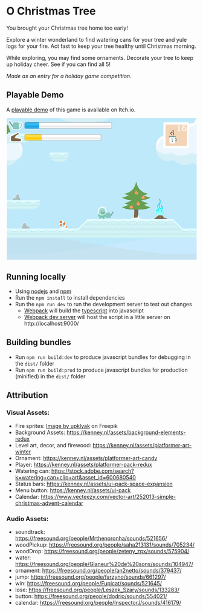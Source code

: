# O Christmas Tree

You brought your Christmas tree home too early!

Explore a winter wonderland to find watering cans for your tree and yule logs for your fire. Act fast to keep your tree healthy until Christmas morning.

While exploring, you may find some ornaments. Decorate your tree to keep up holiday cheer. See if you can find all 5!

_Made as an entry for a holiday game competition._

## Playable Demo

A [playable demo](https://farkatdark.itch.io/o-christmas-tree) of this game is available on Itch.io.

![gameplay picture](./res/octGameplay.png)

## Running locally

- Using [nodejs](https://nodejs.org/en/) and [npm](https://www.npmjs.com/)
- Run the `npm install` to install dependencies
- Run the `npm run dev` to run the development server to test out changes
  - [Webpack](https://webpack.js.org/) will build the [typescript](https://www.typescriptlang.org/) into javascript
  - [Webpack dev server](https://webpack.js.org/configuration/dev-server/) will host the script in a little server on http://localhost:9000/

## Building bundles

- Run `npm run build:dev` to produce javascript bundles for debugging in the `dist/` folder
- Run `npm run build:prod` to produce javascript bundles for production (minified) in the `dist/` folder

## Attribution

### Visual Assets:

- Fire sprites: <a href="https://www.freepik.com/free-vector/burning-blue-fire-d-animation-video-game-vector-cartoon-animation-sprite-sheet-with-sequence_18355683.htm#query=fire%20sprite&position=1&from_view=keyword&track=ais&uuid=19e2e9e2-f417-4b19-927e-ac5d880f37b3">Image by upklyak</a> on Freepik
- Background Assets: https://kenney.nl/assets/background-elements-redux
- Level art, decor, and firewood: https://kenney.nl/assets/platformer-art-winter
- Ornament: https://kenney.nl/assets/platformer-art-candy
- Player: https://kenney.nl/assets/platformer-pack-redux
- Watering can: https://stock.adobe.com/search?k=watering+can+clip+art&asset_id=600680540
- Status bars: https://kenney.nl/assets/ui-pack-space-expansion
- Menu button: https://kenney.nl/assets/ui-pack
- Calendar: https://www.vecteezy.com/vector-art/252013-simple-christmas-advent-calendar

### Audio Assets:

- soundtrack: https://freesound.org/people/Mrthenoronha/sounds/521656/
- woodPickup: https://freesound.org/people/saha213131/sounds/705234/
- woodDrop: https://freesound.org/people/zeteny_zpx/sounds/575904/
- water: https://freesound.org/people/Glaneur%20de%20sons/sounds/104947/
- ornament: https://freesound.org/people/an2netto/sounds/379437/
- jump: https://freesound.org/people/farzyno/sounds/661297/
- win: https://freesound.org/people/Fupicat/sounds/521645/
- lose: https://freesound.org/people/Leszek_Szary/sounds/133283/
- button: https://freesound.org/people/dodrio/sounds/554021/
- calendar: https://freesound.org/people/InspectorJ/sounds/416179/
